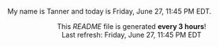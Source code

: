 My name is Tanner and today is Friday, June 27, 11:45 PM EDT.

<p align="center">This <i>README</i> file is generated <b>every 3 hours</b>!</br>Last refresh: Friday, June 27, 11:45 PM EDT<br /></p>
